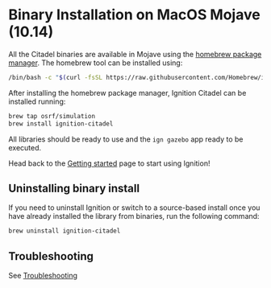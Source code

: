 # Binary Installation on MacOS Mojave (10.14)

All the Citadel binaries are available in Mojave using the [homebrew package manager](https://brew.sh/).
The homebrew tool can be installed using:

```bash
/bin/bash -c "$(curl -fsSL https://raw.githubusercontent.com/Homebrew/install/master/install.sh)"
```

After installing the homebrew package manager, Ignition Citadel can be installed running:

```bash
brew tap osrf/simulation
brew install ignition-citadel
```

All libraries should be ready to use and the `ign gazebo` app ready to be executed.

Head back to the [Getting started](/docs/all/getstarted)
page to start using Ignition!

## Uninstalling binary install

If you need to uninstall Ignition or switch to a source-based install once you
have already installed the library from binaries, run the following command:

```bash
brew uninstall ignition-citadel
```

## Troubleshooting

See [Troubleshooting](troubleshooting.md#macos)
